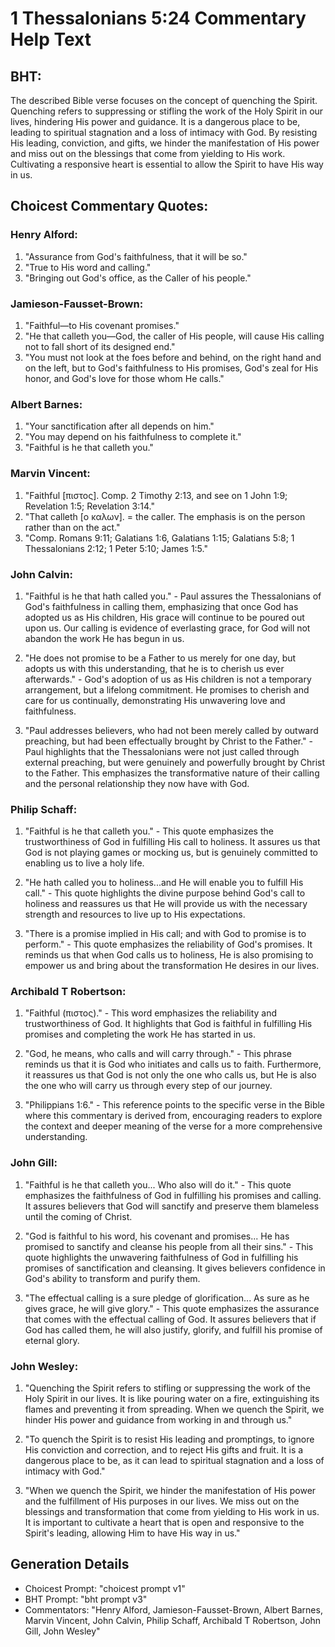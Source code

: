 # 1 Thessalonians 5:24 Commentary Help Text

## BHT:
The described Bible verse focuses on the concept of quenching the Spirit. Quenching refers to suppressing or stifling the work of the Holy Spirit in our lives, hindering His power and guidance. It is a dangerous place to be, leading to spiritual stagnation and a loss of intimacy with God. By resisting His leading, conviction, and gifts, we hinder the manifestation of His power and miss out on the blessings that come from yielding to His work. Cultivating a responsive heart is essential to allow the Spirit to have His way in us.

## Choicest Commentary Quotes:
### Henry Alford:
1. "Assurance from God's faithfulness, that it will be so." 
2. "True to His word and calling." 
3. "Bringing out God's office, as the Caller of his people."

### Jamieson-Fausset-Brown:
1. "Faithful—to His covenant promises." 
2. "He that calleth you—God, the caller of His people, will cause His calling not to fall short of its designed end."
3. "You must not look at the foes before and behind, on the right hand and on the left, but to God's faithfulness to His promises, God's zeal for His honor, and God's love for those whom He calls."

### Albert Barnes:
1. "Your sanctification after all depends on him."
2. "You may depend on his faithfulness to complete it."
3. "Faithful is he that calleth you."

### Marvin Vincent:
1. "Faithful [πιστος]. Comp. 2 Timothy 2:13, and see on 1 John 1:9; Revelation 1:5; Revelation 3:14." 
2. "That calleth [ο καλων]. = the caller. The emphasis is on the person rather than on the act." 
3. "Comp. Romans 9:11; Galatians 1:6, Galatians 1:15; Galatians 5:8; 1 Thessalonians 2:12; 1 Peter 5:10; James 1:5."

### John Calvin:
1. "Faithful is he that hath called you." - Paul assures the Thessalonians of God's faithfulness in calling them, emphasizing that once God has adopted us as His children, His grace will continue to be poured out upon us. Our calling is evidence of everlasting grace, for God will not abandon the work He has begun in us.

2. "He does not promise to be a Father to us merely for one day, but adopts us with this understanding, that he is to cherish us ever afterwards." - God's adoption of us as His children is not a temporary arrangement, but a lifelong commitment. He promises to cherish and care for us continually, demonstrating His unwavering love and faithfulness.

3. "Paul addresses believers, who had not been merely called by outward preaching, but had been effectually brought by Christ to the Father." - Paul highlights that the Thessalonians were not just called through external preaching, but were genuinely and powerfully brought by Christ to the Father. This emphasizes the transformative nature of their calling and the personal relationship they now have with God.

### Philip Schaff:
1. "Faithful is he that calleth you." - This quote emphasizes the trustworthiness of God in fulfilling His call to holiness. It assures us that God is not playing games or mocking us, but is genuinely committed to enabling us to live a holy life.

2. "He hath called you to holiness...and He will enable you to fulfill His call." - This quote highlights the divine purpose behind God's call to holiness and reassures us that He will provide us with the necessary strength and resources to live up to His expectations.

3. "There is a promise implied in His call; and with God to promise is to perform." - This quote emphasizes the reliability of God's promises. It reminds us that when God calls us to holiness, He is also promising to empower us and bring about the transformation He desires in our lives.

### Archibald T Robertson:
1. "Faithful (πιστος)." - This word emphasizes the reliability and trustworthiness of God. It highlights that God is faithful in fulfilling His promises and completing the work He has started in us.

2. "God, he means, who calls and will carry through." - This phrase reminds us that it is God who initiates and calls us to faith. Furthermore, it reassures us that God is not only the one who calls us, but He is also the one who will carry us through every step of our journey.

3. "Philippians 1:6." - This reference points to the specific verse in the Bible where this commentary is derived from, encouraging readers to explore the context and deeper meaning of the verse for a more comprehensive understanding.

### John Gill:
1. "Faithful is he that calleth you... Who also will do it." - This quote emphasizes the faithfulness of God in fulfilling his promises and calling. It assures believers that God will sanctify and preserve them blameless until the coming of Christ.

2. "God is faithful to his word, his covenant and promises... He has promised to sanctify and cleanse his people from all their sins." - This quote highlights the unwavering faithfulness of God in fulfilling his promises of sanctification and cleansing. It gives believers confidence in God's ability to transform and purify them.

3. "The effectual calling is a sure pledge of glorification... As sure as he gives grace, he will give glory." - This quote emphasizes the assurance that comes with the effectual calling of God. It assures believers that if God has called them, he will also justify, glorify, and fulfill his promise of eternal glory.

### John Wesley:
1. "Quenching the Spirit refers to stifling or suppressing the work of the Holy Spirit in our lives. It is like pouring water on a fire, extinguishing its flames and preventing it from spreading. When we quench the Spirit, we hinder His power and guidance from working in and through us."

2. "To quench the Spirit is to resist His leading and promptings, to ignore His conviction and correction, and to reject His gifts and fruit. It is a dangerous place to be, as it can lead to spiritual stagnation and a loss of intimacy with God."

3. "When we quench the Spirit, we hinder the manifestation of His power and the fulfillment of His purposes in our lives. We miss out on the blessings and transformation that come from yielding to His work in us. It is important to cultivate a heart that is open and responsive to the Spirit's leading, allowing Him to have His way in us."


## Generation Details
- Choicest Prompt: "choicest prompt v1"
- BHT Prompt: "bht prompt v3"
- Commentators: "Henry Alford, Jamieson-Fausset-Brown, Albert Barnes, Marvin Vincent, John Calvin, Philip Schaff, Archibald T Robertson, John Gill, John Wesley"
